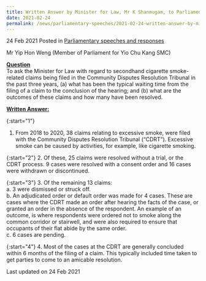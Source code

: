 ```yaml
---
title: Written Answer by Minister for Law, Mr K Shanmugam, to Parliamentary Question on Outcomes Of Secondhand Cigarette Smoke-related Claims Filed With the Community Disputes Resolution Tribunal in the Past Three Years
date: 2021-02-24
permalink: /news/parliamentary-speeches/2021-02-24-written-answer-by-minister-for-law-mr-k-shanmugam-to-pq-on-secondhand-cigarette-smoke-related-claims-filed-in-cdrt-in-past-three-years/
---
```


24 Feb 2021 Posted in [Parliamentary speeches and responses](/news/parliamentary-speeches)

Mr Yip Hon Weng (Member of Parliament for Yio Chu Kang SMC) 

**<b><u>Question</u></b>**  
To ask the Minister for Law with regard to secondhand cigarette smoke-related claims being filed in the Community Disputes Resolution Tribunal in the past three years, (a) what has been the typical waiting time from the filing of a claim to the conclusion of the hearing; and (b) what are the outcomes of these claims and how many have been resolved.

**<b><u>Written Answer:</u></b>**  

{:start="1"}
1. From 2018 to 2020, 38 claims relating to excessive smoke, were filed with the Community Disputes Resolution Tribunal (“CDRT”). Excessive smoke can be caused by activities, for example, like cigarette smoking.

{:start="2"}
2. Of these, 25 claims were resolved without a trial, or the CDRT process. 9 cases were resolved with a consent order and 16 cases were withdrawn or discontinued.  
  
{:start="3"}
3. Of the remaining 13 claims:
<br>
    a. 3 were dismissed or struck off. <br>
    b. An adjudicated order or default order was made for 4 cases. These are cases where the CDRT made an order after hearing the facts of the case, or granted an order in the absence of the respondent. An example of an outcome, is where respondents were ordered not to smoke along the common corridor or stairwell, and were also required to ensure that occupants of their flat abide by the same order.<br>
    c. 6 cases are pending.<br>

{:start="4"}
4. Most of the cases at the CDRT are generally concluded within 6 months of the filing of a claim. This typically included time taken to get parties to come to an amicable resolution. 


<p class="right-side-updated">Last updated on 24 Feb 2021</p>
